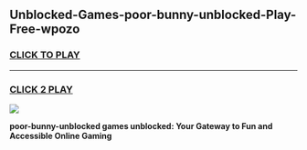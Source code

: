 
## Unblocked-Games-poor-bunny-unblocked-Play-Free-wpozo
<h3>
<a href="https://premium76.site?title=poor-bunny-unblocked&ref=20M">CLICK TO PLAY</a></h3>
<hr>

<h3>
<a href="https://premium76.site?title=poor-bunny-unblocked&ref=20M">CLICK 2 PLAY</a>
  
</h3>

<a href="https://premium76.site?title=poor-bunny-unblocked&ref=19M"><img src="https://clearcache.store/games.png"></a>


**poor-bunny-unblocked games unblocked: Your Gateway to Fun and Accessible Online Gaming**
